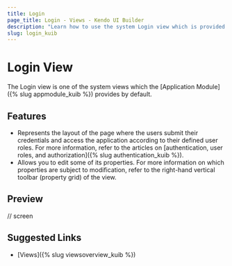 ```yaml
---
title: Login
page_title: Login - Views - Kendo UI Builder
description: "Learn how to use the system Login view which is provided by the Kendo UI Builder tool for creating and managing Angular and AngularJS-based web applications."
slug: login_kuib
---
```


# Login View

The Login view is one of the system views which the [Application Module]({% slug appmodule_kuib %}) provides by default.

## Features

* Represents the layout of the page where the users submit their credentials and access the application according to their defined user roles. For more information, refer to the articles on [authentication, user roles, and authorization]({% slug authentication_kuib %}).  
* Allows you to edit some of its properties. For more information on which properties are subject to modification, refer to the right-hand vertical toolbar (property grid) of the view.

## Preview

// screen

## Suggested Links

* [Views]({% slug viewsoverview_kuib %})
